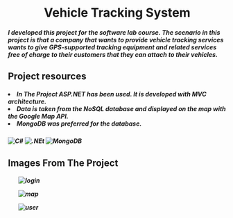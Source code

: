 <h1 align="center" fill="#1d334a">Vehicle Tracking System</h1>
<h5>I developed this project for the software lab course. The scenario in this project is that a company that wants to provide vehicle tracking services wants to give GPS-supported tracking equipment and related services free of charge to their customers that they can attach to their vehicles.</h5>

<h2>Project resources</h2>
<h5>
  <li>In The Project ASP.NET has been used. It is developed with MVC architecture.</li>
  <li>Data is taken from the NoSQL database and displayed on the map with the Google Map API.</li>
  <li>MongoDB was preferred for the database.</li>
</h5>

<h5>
  <img alt="C#" src="https://img.shields.io/badge/c%23-%23239120.svg?style=for-the-badge&logo=c-sharp&logoColor=white"/>
  <img alt=".NEt" src="https://img.shields.io/badge/.NET-5C2D91?style=for-the-badge&logo=.net&logoColor=white"/>
  <img alt="MongoDB" src="https://img.shields.io/badge/MongoDB-%234ea94b.svg?style=for-the-badge&logo=mongodb&logoColor=white"/>
</h5>

<h2>Images From The Project</h2>

<h5>
  <ul><img alt="login" src ="https://user-images.githubusercontent.com/58916771/189660396-5cb95484-555b-45a8-afd1-96addb90998b.png"/></ul>
  <ul><img alt="map" src ="https://user-images.githubusercontent.com/58916771/189661222-0b8b7a47-6142-4873-965c-e024608e3d3b.png"/></ul>
  <ul><img alt="user" src ="https://user-images.githubusercontent.com/58916771/189661273-b063ddee-3e5c-4290-94a9-cdb26eb5d300.png"/></ul>
</h5>
